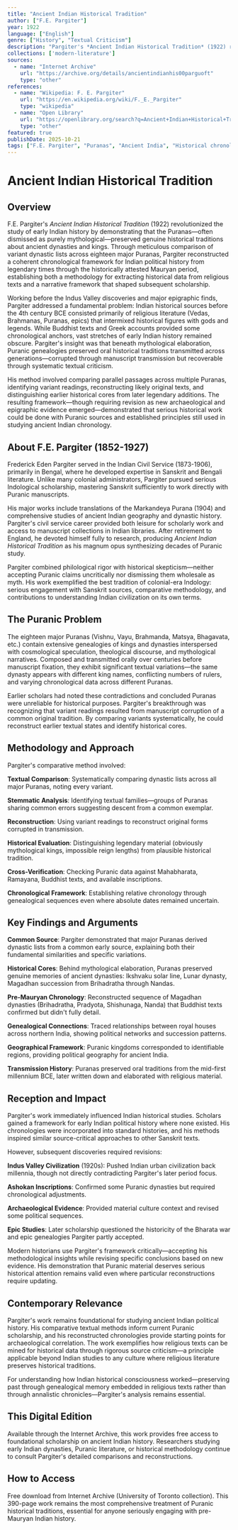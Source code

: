 ```yaml
---
title: "Ancient Indian Historical Tradition"
author: ["F.E. Pargiter"]
year: 1922
language: ["English"]
genre: ["History", "Textual Criticism"]
description: "Pargiter's *Ancient Indian Historical Tradition* (1922) revolutionized the study of early Indian history by demonstrating that the Puranas—often dismissed as purely mythological—preserved genuine historical traditions about ancient dynasties and kings. specific dates, his fundamental insight—that Puranas contain historical cores—and his comparative textual methods remain foundational for studying India's ancient past."
collections: ['modern-literature']
sources:
  - name: "Internet Archive"
    url: "https://archive.org/details/ancientindianhis00parguoft"
    type: "other"
references:
  - name: "Wikipedia: F. E. Pargiter"
    url: "https://en.wikipedia.org/wiki/F._E._Pargiter"
    type: "wikipedia"
  - name: "Open Library"
    url: "https://openlibrary.org/search?q=Ancient+Indian+Historical+Tradition+Pargiter&mode=everything"
    type: "other"
featured: true
publishDate: 2025-10-21
tags: ["F.E. Pargiter", "Puranas", "Ancient India", "Historical chronology", "Dynasties", "Textual criticism", "Pre-Mauryan history", "Genealogies", "Source criticism", "Indian historiography"]
---
```


# Ancient Indian Historical Tradition

## Overview

F.E. Pargiter's *Ancient Indian Historical Tradition* (1922) revolutionized the study of early Indian history by demonstrating that the Puranas—often dismissed as purely mythological—preserved genuine historical traditions about ancient dynasties and kings. Through meticulous comparison of variant dynastic lists across eighteen major Puranas, Pargiter reconstructed a coherent chronological framework for Indian political history from legendary times through the historically attested Mauryan period, establishing both a methodology for extracting historical data from religious texts and a narrative framework that shaped subsequent scholarship.

Working before the Indus Valley discoveries and major epigraphic finds, Pargiter addressed a fundamental problem: Indian historical sources before the 4th century BCE consisted primarily of religious literature (Vedas, Brahmanas, Puranas, epics) that intermixed historical figures with gods and legends. While Buddhist texts and Greek accounts provided some chronological anchors, vast stretches of early Indian history remained obscure. Pargiter's insight was that beneath mythological elaboration, Puranic genealogies preserved oral historical traditions transmitted across generations—corrupted through manuscript transmission but recoverable through systematic textual criticism.

His method involved comparing parallel passages across multiple Puranas, identifying variant readings, reconstructing likely original texts, and distinguishing earlier historical cores from later legendary additions. The resulting framework—though requiring revision as new archaeological and epigraphic evidence emerged—demonstrated that serious historical work could be done with Puranic sources and established principles still used in studying ancient Indian chronology.

## About F.E. Pargiter (1852-1927)

Frederick Eden Pargiter served in the Indian Civil Service (1873-1906), primarily in Bengal, where he developed expertise in Sanskrit and Bengali literature. Unlike many colonial administrators, Pargiter pursued serious Indological scholarship, mastering Sanskrit sufficiently to work directly with Puranic manuscripts.

His major works include translations of the Markandeya Purana (1904) and comprehensive studies of ancient Indian geography and dynastic history. Pargiter's civil service career provided both leisure for scholarly work and access to manuscript collections in Indian libraries. After retirement to England, he devoted himself fully to research, producing *Ancient Indian Historical Tradition* as his magnum opus synthesizing decades of Puranic study.

Pargiter combined philological rigor with historical skepticism—neither accepting Puranic claims uncritically nor dismissing them wholesale as myth. His work exemplified the best tradition of colonial-era Indology: serious engagement with Sanskrit sources, comparative methodology, and contributions to understanding Indian civilization on its own terms.

## The Puranic Problem

The eighteen major Puranas (Vishnu, Vayu, Brahmanda, Matsya, Bhagavata, etc.) contain extensive genealogies of kings and dynasties interspersed with cosmological speculation, theological discourse, and mythological narratives. Composed and transmitted orally over centuries before manuscript fixation, they exhibit significant textual variations—the same dynasty appears with different king names, conflicting numbers of rulers, and varying chronological data across different Puranas.

Earlier scholars had noted these contradictions and concluded Puranas were unreliable for historical purposes. Pargiter's breakthrough was recognizing that variant readings resulted from manuscript corruption of a common original tradition. By comparing variants systematically, he could reconstruct earlier textual states and identify historical cores.

## Methodology and Approach

Pargiter's comparative method involved:

**Textual Comparison**: Systematically comparing dynastic lists across all major Puranas, noting every variant.

**Stemmatic Analysis**: Identifying textual families—groups of Puranas sharing common errors suggesting descent from a common exemplar.

**Reconstruction**: Using variant readings to reconstruct original forms corrupted in transmission.

**Historical Evaluation**: Distinguishing legendary material (obviously mythological kings, impossible reign lengths) from plausible historical tradition.

**Cross-Verification**: Checking Puranic data against Mahabharata, Ramayana, Buddhist texts, and available inscriptions.

**Chronological Framework**: Establishing relative chronology through genealogical sequences even where absolute dates remained uncertain.

## Key Findings and Arguments

**Common Source**: Pargiter demonstrated that major Puranas derived dynastic lists from a common early source, explaining both their fundamental similarities and specific variations.

**Historical Cores**: Behind mythological elaboration, Puranas preserved genuine memories of ancient dynasties: Ikshvaku solar line, Lunar dynasty, Magadhan succession from Brihadratha through Nandas.

**Pre-Mauryan Chronology**: Reconstructed sequence of Magadhan dynasties (Brihadratha, Pradyota, Shishunaga, Nanda) that Buddhist texts confirmed but didn't fully detail.

**Genealogical Connections**: Traced relationships between royal houses across northern India, showing political networks and succession patterns.

**Geographical Framework**: Puranic kingdoms corresponded to identifiable regions, providing political geography for ancient India.

**Transmission History**: Puranas preserved oral traditions from the mid-first millennium BCE, later written down and elaborated with religious material.

## Reception and Impact

Pargiter's work immediately influenced Indian historical studies. Scholars gained a framework for early Indian political history where none existed. His chronologies were incorporated into standard histories, and his methods inspired similar source-critical approaches to other Sanskrit texts.

However, subsequent discoveries required revisions:

**Indus Valley Civilization** (1920s): Pushed Indian urban civilization back millennia, though not directly contradicting Pargiter's later period focus.

**Ashokan Inscriptions**: Confirmed some Puranic dynasties but required chronological adjustments.

**Archaeological Evidence**: Provided material culture context and revised some political sequences.

**Epic Studies**: Later scholarship questioned the historicity of the Bharata war and epic genealogies Pargiter partly accepted.

Modern historians use Pargiter's framework critically—accepting his methodological insights while revising specific conclusions based on new evidence. His demonstration that Puranic material deserves serious historical attention remains valid even where particular reconstructions require updating.

## Contemporary Relevance

Pargiter's work remains foundational for studying ancient Indian political history. His comparative textual methods inform current Puranic scholarship, and his reconstructed chronologies provide starting points for archaeological correlation. The work exemplifies how religious texts can be mined for historical data through rigorous source criticism—a principle applicable beyond Indian studies to any culture where religious literature preserves historical traditions.

For understanding how Indian historical consciousness worked—preserving past through genealogical memory embedded in religious texts rather than through annalistic chronicles—Pargiter's analysis remains essential.

## This Digital Edition

Available through the Internet Archive, this work provides free access to foundational scholarship on ancient Indian history. Researchers studying early Indian dynasties, Puranic literature, or historical methodology continue to consult Pargiter's detailed comparisons and reconstructions.

## How to Access

Free download from Internet Archive (University of Toronto collection). This 390-page work remains the most comprehensive treatment of Puranic historical traditions, essential for anyone seriously engaging with pre-Mauryan Indian history.
